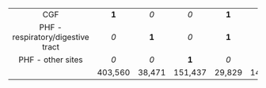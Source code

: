 |||||||||
|:-:|:-:|:-:|:-:|:-:|:-:|:-:|:-:|
|CGF|**1**|_0_|_0_|**1**|_0_|**1**|**1**|
|PHF - respiratory/digestive tract|_0_|**1**|_0_|**1**|**1**|_0_|**1**|
|PHF - other sites     |_0_|_0_|**1**|_0_|**1**|**1**|**1**|
||403,560|38,471|151,437|29,829|14,671|92,530|117,798|
